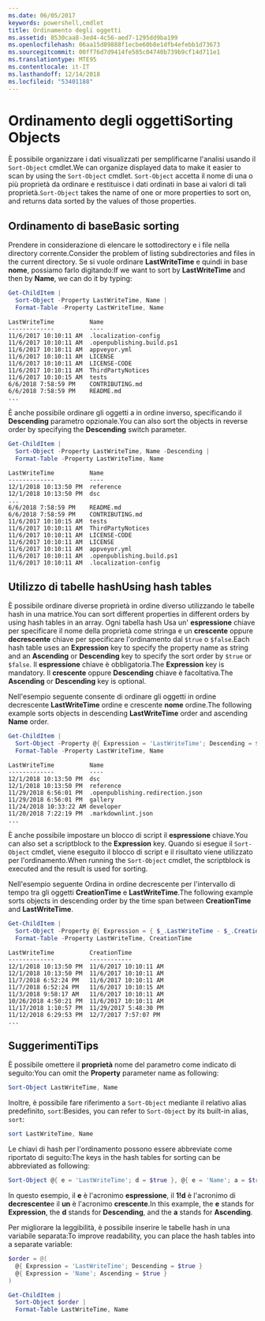 ```yaml
---
ms.date: 06/05/2017
keywords: powershell,cmdlet
title: Ordinamento degli oggetti
ms.assetid: 8530caa8-3ed4-4c56-aed7-1295dd9ba199
ms.openlocfilehash: 06aa15d89888f1ecbe60b8e1dfb4efebb1d73673
ms.sourcegitcommit: 00ff76d7d9414fe585c04740b739b9cf14d711e1
ms.translationtype: MTE95
ms.contentlocale: it-IT
ms.lasthandoff: 12/14/2018
ms.locfileid: "53401188"
---
```

# <a name="sorting-objects"></a><span data-ttu-id="3d86b-103">Ordinamento degli oggetti</span><span class="sxs-lookup"><span data-stu-id="3d86b-103">Sorting Objects</span></span>

<span data-ttu-id="3d86b-104">È possibile organizzare i dati visualizzati per semplificarne l'analisi usando il `Sort-Object` cmdlet.</span><span class="sxs-lookup"><span data-stu-id="3d86b-104">We can organize displayed data to make it easier to scan by using the `Sort-Object` cmdlet.</span></span> <span data-ttu-id="3d86b-105">`Sort-Object` accetta il nome di una o più proprietà da ordinare e restituisce i dati ordinati in base ai valori di tali proprietà.</span><span class="sxs-lookup"><span data-stu-id="3d86b-105">`Sort-Object` takes the name of one or more properties to sort on, and returns data sorted by the values of those properties.</span></span>

## <a name="basic-sorting"></a><span data-ttu-id="3d86b-106">Ordinamento di base</span><span class="sxs-lookup"><span data-stu-id="3d86b-106">Basic sorting</span></span>

<span data-ttu-id="3d86b-107">Prendere in considerazione di elencare le sottodirectory e i file nella directory corrente.</span><span class="sxs-lookup"><span data-stu-id="3d86b-107">Consider the problem of listing subdirectories and files in the current directory.</span></span>
<span data-ttu-id="3d86b-108">Se si vuole ordinare **LastWriteTime** e quindi in base **nome**, possiamo farlo digitando:</span><span class="sxs-lookup"><span data-stu-id="3d86b-108">If we want to sort by **LastWriteTime** and then by **Name**, we can do it by typing:</span></span>

```powershell
Get-ChildItem |
  Sort-Object -Property LastWriteTime, Name |
  Format-Table -Property LastWriteTime, Name
```

```output
LastWriteTime          Name
-------------          ----
11/6/2017 10:10:11 AM  .localization-config
11/6/2017 10:10:11 AM  .openpublishing.build.ps1
11/6/2017 10:10:11 AM  appveyor.yml
11/6/2017 10:10:11 AM  LICENSE
11/6/2017 10:10:11 AM  LICENSE-CODE
11/6/2017 10:10:11 AM  ThirdPartyNotices
11/6/2017 10:10:15 AM  tests
6/6/2018 7:58:59 PM    CONTRIBUTING.md
6/6/2018 7:58:59 PM    README.md
...
```

<span data-ttu-id="3d86b-109">È anche possibile ordinare gli oggetti a in ordine inverso, specificando il **Descending** parametro opzionale.</span><span class="sxs-lookup"><span data-stu-id="3d86b-109">You can also sort the objects in reverse order by specifying the **Descending** switch parameter.</span></span>

```powershell
Get-ChildItem |
  Sort-Object -Property LastWriteTime, Name -Descending |
  Format-Table -Property LastWriteTime, Name
```

```output
LastWriteTime          Name
-------------          ----
12/1/2018 10:13:50 PM  reference
12/1/2018 10:13:50 PM  dsc
...
6/6/2018 7:58:59 PM    README.md
6/6/2018 7:58:59 PM    CONTRIBUTING.md
11/6/2017 10:10:15 AM  tests
11/6/2017 10:10:11 AM  ThirdPartyNotices
11/6/2017 10:10:11 AM  LICENSE-CODE
11/6/2017 10:10:11 AM  LICENSE
11/6/2017 10:10:11 AM  appveyor.yml
11/6/2017 10:10:11 AM  .openpublishing.build.ps1
11/6/2017 10:10:11 AM  .localization-config
```

## <a name="using-hash-tables"></a><span data-ttu-id="3d86b-110">Utilizzo di tabelle hash</span><span class="sxs-lookup"><span data-stu-id="3d86b-110">Using hash tables</span></span>

<span data-ttu-id="3d86b-111">È possibile ordinare diverse proprietà in ordine diverso utilizzando le tabelle hash in una matrice.</span><span class="sxs-lookup"><span data-stu-id="3d86b-111">You can sort different properties in different orders by using hash tables in an array.</span></span>
<span data-ttu-id="3d86b-112">Ogni tabella hash Usa un' **espressione** chiave per specificare il nome della proprietà come stringa e un **crescente** oppure **decrescente** chiave per specificare l'ordinamento dal `$true` o `$false`.</span><span class="sxs-lookup"><span data-stu-id="3d86b-112">Each hash table uses an **Expression** key to specify the property name as string and an **Ascending** or **Descending** key to specify the sort order by `$true` or `$false`.</span></span>
<span data-ttu-id="3d86b-113">Il **espressione** chiave è obbligatoria.</span><span class="sxs-lookup"><span data-stu-id="3d86b-113">The **Expression** key is mandatory.</span></span>
<span data-ttu-id="3d86b-114">Il **crescente** oppure **Descending** chiave è facoltativa.</span><span class="sxs-lookup"><span data-stu-id="3d86b-114">The **Ascending** or **Descending** key is optional.</span></span>

<span data-ttu-id="3d86b-115">Nell'esempio seguente consente di ordinare gli oggetti in ordine decrescente **LastWriteTime** ordine e crescente **nome** ordine.</span><span class="sxs-lookup"><span data-stu-id="3d86b-115">The following example sorts objects in descending **LastWriteTime** order and ascending **Name** order.</span></span>

```powershell
Get-ChildItem |
  Sort-Object -Property @{ Expression = 'LastWriteTime'; Descending = $true }, @{ Expression = 'Name'; Ascending = $true } |
  Format-Table -Property LastWriteTime, Name
```

```output
LastWriteTime          Name
-------------          ----
12/1/2018 10:13:50 PM  dsc
12/1/2018 10:13:50 PM  reference
11/29/2018 6:56:01 PM  .openpublishing.redirection.json
11/29/2018 6:56:01 PM  gallery
11/24/2018 10:33:22 AM developer
11/20/2018 7:22:19 PM  .markdownlint.json
...
```

<span data-ttu-id="3d86b-116">È anche possibile impostare un blocco di script il **espressione** chiave.</span><span class="sxs-lookup"><span data-stu-id="3d86b-116">You can also set a scriptblock to the **Expression** key.</span></span>
<span data-ttu-id="3d86b-117">Quando si esegue il `Sort-Object` cmdlet, viene eseguito il blocco di script e il risultato viene utilizzato per l'ordinamento.</span><span class="sxs-lookup"><span data-stu-id="3d86b-117">When running the `Sort-Object` cmdlet, the scriptblock is executed and the result is used for sorting.</span></span>

<span data-ttu-id="3d86b-118">Nell'esempio seguente Ordina in ordine decrescente per l'intervallo di tempo tra gli oggetti **CreationTime** e **LastWriteTime**.</span><span class="sxs-lookup"><span data-stu-id="3d86b-118">The following example sorts objects in descending order by the time span between **CreationTime** and **LastWriteTime**.</span></span>

```powershell
Get-ChildItem |
  Sort-Object -Property @{ Expression = { $_.LastWriteTime - $_.CreationTime }; Descending = $true } |
  Format-Table -Property LastWriteTime, CreationTime
```

```output
LastWriteTime          CreationTime
-------------          ------------
12/1/2018 10:13:50 PM  11/6/2017 10:10:11 AM
12/1/2018 10:13:50 PM  11/6/2017 10:10:11 AM
11/7/2018 6:52:24 PM   11/6/2017 10:10:11 AM
11/7/2018 6:52:24 PM   11/6/2017 10:10:15 AM
11/3/2018 9:58:17 AM   11/6/2017 10:10:11 AM
10/26/2018 4:50:21 PM  11/6/2017 10:10:11 AM
11/17/2018 1:10:57 PM  11/29/2017 5:48:30 PM
11/12/2018 6:29:53 PM  12/7/2017 7:57:07 PM
...
```

## <a name="tips"></a><span data-ttu-id="3d86b-119">Suggerimenti</span><span class="sxs-lookup"><span data-stu-id="3d86b-119">Tips</span></span>

<span data-ttu-id="3d86b-120">È possibile omettere il **proprietà** nome del parametro come indicato di seguito:</span><span class="sxs-lookup"><span data-stu-id="3d86b-120">You can omit the **Property** parameter name as following:</span></span>

```powershell
Sort-Object LastWriteTime, Name
```

<span data-ttu-id="3d86b-121">Inoltre, è possibile fare riferimento a `Sort-Object` mediante il relativo alias predefinito, `sort`:</span><span class="sxs-lookup"><span data-stu-id="3d86b-121">Besides, you can refer to `Sort-Object` by its built-in alias, `sort`:</span></span>

```powershell
sort LastWriteTime, Name
```

<span data-ttu-id="3d86b-122">Le chiavi di hash per l'ordinamento possono essere abbreviate come riportato di seguito:</span><span class="sxs-lookup"><span data-stu-id="3d86b-122">The keys in the hash tables for sorting can be abbreviated as following:</span></span>

```powershell
Sort-Object @{ e = 'LastWriteTime'; d = $true }, @{ e = 'Name'; a = $true }
```

<span data-ttu-id="3d86b-123">In questo esempio, il **e** è l'acronimo **espressione**, il **1!d** è l'acronimo di **decrescente**e il **un** è l'acronimo **crescente**.</span><span class="sxs-lookup"><span data-stu-id="3d86b-123">In this example, the **e** stands for **Expression**, the **d** stands for **Descending**, and the **a** stands for **Ascending**.</span></span>

<span data-ttu-id="3d86b-124">Per migliorare la leggibilità, è possibile inserire le tabelle hash in una variabile separata:</span><span class="sxs-lookup"><span data-stu-id="3d86b-124">To improve readability, you can place the hash tables into a separate variable:</span></span>

```powershell
$order = @(
  @{ Expression = 'LastWriteTime'; Descending = $true }
  @{ Expression = 'Name'; Ascending = $true }
)

Get-ChildItem |
  Sort-Object $order |
  Format-Table LastWriteTime, Name
```